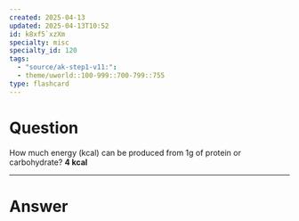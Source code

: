```yaml
---
created: 2025-04-13
updated: 2025-04-13T10:52
id: k8xf5`xzXm
specialty: misc
specialty_id: 120
tags:
  - "source/ak-step1-v11:": 
  - theme/uworld::100-999::700-799::755
type: flashcard
---
```


# Question
How much energy (kcal) can be produced from 1g of protein or carbohydrate?    **4 kcal**

---

# Answer
